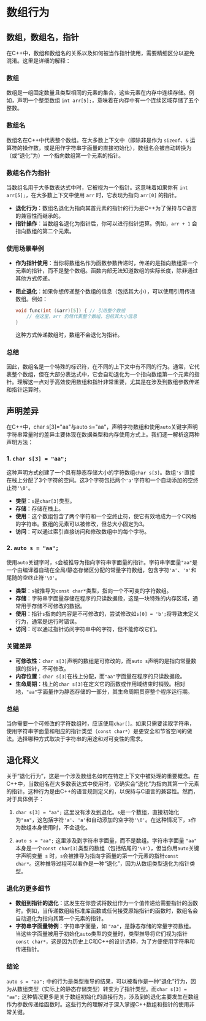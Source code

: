# 数组行为

## 数组，数组名，指针
在C++中，数组和数组名的关系以及如何被当作指针使用，需要精细区分以避免混淆。这里是详细的解释：

### 数组
数组是一组固定数量且类型相同的元素的集合，这些元素在内存中连续存储。例如，声明一个整型数组 `int arr[5];`，意味着在内存中有一个连续区域存储了五个整数。

### 数组名
数组名在C++中代表整个数组。在大多数上下文中（即除非是作为 `sizeof`、`&` 运算符的操作数，或是用作字符串字面量的直接初始化），数组名会被自动转换为（或“退化”为）一个指向数组第一个元素的指针。

### 数组名作为指针
当数组名用于大多数表达式中时，它被视为一个指针。这意味着如果你有 `int arr[5];`，在大多数上下文中使用 `arr` 时，它表现为指向 `arr[0]` 的指针。

- **退化行为**：数组名退化为指向其首元素的指针的行为是C++为了保持与C语言的兼容性而继承的。
- **指针操作**：当数组名退化为指针后，你可以进行指针运算。例如，`arr + 1` 会指向数组的第二个元素。

### 使用场景举例
- **作为指针使用**：当你将数组名作为函数参数传递时，传递的是指向数组第一个元素的指针，而不是整个数组。函数内部无法知道数组的实际长度，除非通过其他方式传递。

- **阻止退化**：如果你想传递整个数组的信息（包括其大小），可以使用引用传递数组。例如：
  ```c++
  void func(int (&arr)[5]) { // 引用整个数组
      // 在这里，arr 仍然代表整个数组，包括其大小信息
  }
  ```
  这种方式传递数组时，数组不会退化为指针。

### 总结
因此，数组名是一个特殊的标识符，在不同的上下文中有不同的行为。通常，它代表整个数组，但在大部分表达式中，它会自动退化为一个指向数组第一个元素的指针。理解这一点对于高效使用数组和指针非常重要，尤其是在涉及到数组参数传递和指针运算时。

## 声明差异
在C++中，char s[3]="aa"与auto s="aa"，声明字符数组和使用`auto`关键字声明字符串常量时的差异主要体现在数据类型和内存使用方式上。我们逐一解析这两种声明方法：

### 1. `char s[3] = "aa";`
这种声明方式创建了一个具有静态存储大小的字符数组`char s[3]`。数组`'s'`直接在栈上分配了3个字符的空间。这3个字符包括两个`'a'`字符和一个自动添加的空终止符`'\0'`。

- **类型**：`s`是`char[3]`类型。
- **存储**：存储在栈上。
- **使用**：这个数组包含了两个字符和一个空终止符，使它有效地成为一个C风格的字符串。数组的元素可以被修改，但总大小固定为3。
- **访问**：可以通过索引直接访问和修改数组中的每个字符。

### 2. `auto s = "aa";`
使用`auto`关键字时，`s`会被推导为指向字符串字面量的指针。字符串字面量`"aa"`是一个由编译器自动在全局/静态存储区分配的常量字符数组，包含字符`'a'`、`'a'`和尾随的空终止符`'\0'`。

- **类型**：`s`被推导为`const char*`类型，指向一个不可变的字符数组。
- **存储**：字符串字面量存储在程序的只读数据段，这是一块特殊的内存区域，通常用于存储不可修改的数据。
- **使用**：指针`s`指向的内容是不可修改的，尝试修改如`s[0] = 'b';`将导致未定义行为，通常是运行时错误。
- **访问**：可以通过指针访问字符串中的字符，但不能修改它们。

### 关键差异
- **可修改性**：`char s[3]`声明的数组是可修改的，而`auto s`声明的是指向常量数据的指针，不可修改。
- **内存位置**：`char s[3]`在栈上分配，而`"aa"`字面量在程序的只读数据段。
- **生命周期**：栈上的`char s[3]`在定义它的函数或作用域结束时销毁。相对地，`"aa"`字面量作为静态存储的一部分，其生命周期贯穿整个程序运行期。

### 总结
当你需要一个可修改的字符数组时，应该使用`char[]`。如果只需要读取字符串，使用字符串字面量和相应的指针类型（`const char*`）是更安全和节省空间的做法。选择哪种方式取决于字符串的用途和对可变性的需求。

## 退化释义
关于“退化行为”，这是一个涉及数组名如何在特定上下文中被处理的重要概念。在C++中，当数组名在大多数表达式中使用时，它确实会“退化”为指向其第一个元素的指针。这种行为是由C++的语言规则定义的，以保持与C语言的兼容性。然而，对于具体例子：

1. `char s[3] = "aa";` 这里没有涉及到退化。`s`是一个数组，直接初始化为`"aa"`，这包括字符`'a'`、`'a'`和自动添加的空字符`'\0'`。在这种情况下，`s`作为数组本身使用时，不会退化。

2. `auto s = "aa";` 这里涉及到字符串字面量，而不是数组。字符串字面量 `"aa"` 本身是一个`const char[3]`类型的数组（包括结尾的`'\0'`），但当你用`auto`关键字声明变量` s` 时，`s`会被推导为指向字面量的第一个元素的指针`const char*`。这种推导过程可以看作是一种“退化”，因为从数组类型退化为指针类型。

### 退化的更多细节
- **数组到指针的退化**：这发生在你尝试将数组作为一个值传递给需要指针的函数时。例如，当传递数组给标准库函数或任何接受原始指针的函数时，数组名会自动退化为指向其第一个元素的指针。
- **字符串字面量特例**：字符串字面量，如 `"aa"`，是静态存储的常量字符数组。当这些字面量被用于初始化`auto`类型的变量时，类型推导将它们视为指针`const char*`，这是因为历史上C和C++的设计选择，为了方便使用字符串和传递指针。

### 结论
`auto s = "aa";` 中的行为是类型推导的结果，可以被看作是一种“退化”行为，因为从数组类型（实际上的静态存储类型）转变为了指针类型。而`char s[3] = "aa";` 这种情况更多是关于数组初始化的直接行为，涉及到的退化主要发生在数组作为参数传递给函数时。这些行为的理解对于深入掌握C++数组和指针的使用非常关键。